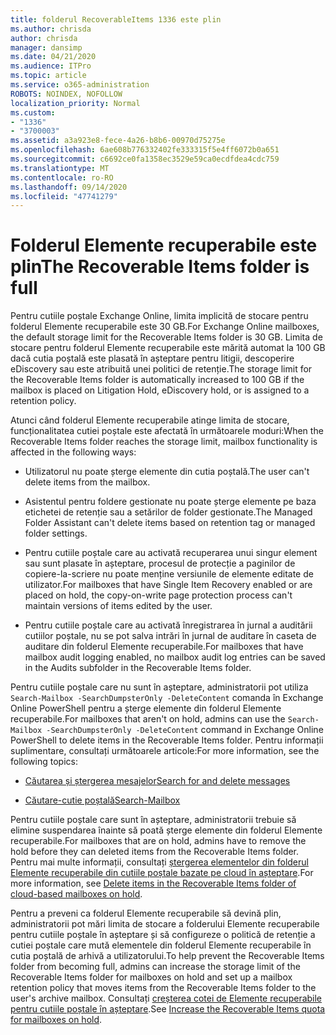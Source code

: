 ```yaml
---
title: folderul RecoverableItems 1336 este plin
ms.author: chrisda
author: chrisda
manager: dansimp
ms.date: 04/21/2020
ms.audience: ITPro
ms.topic: article
ms.service: o365-administration
ROBOTS: NOINDEX, NOFOLLOW
localization_priority: Normal
ms.custom:
- "1336"
- "3700003"
ms.assetid: a3a923e8-fece-4a26-b8b6-00970d75275e
ms.openlocfilehash: 6ae608b776332402fe333315f5e4ff6072b0a651
ms.sourcegitcommit: c6692ce0fa1358ec3529e59ca0ecdfdea4cdc759
ms.translationtype: MT
ms.contentlocale: ro-RO
ms.lasthandoff: 09/14/2020
ms.locfileid: "47741279"
---
```

# <a name="the-recoverable-items-folder-is-full"></a><span data-ttu-id="cd8ff-102">Folderul Elemente recuperabile este plin</span><span class="sxs-lookup"><span data-stu-id="cd8ff-102">The Recoverable Items folder is full</span></span>

<span data-ttu-id="cd8ff-103">Pentru cutiile poștale Exchange Online, limita implicită de stocare pentru folderul Elemente recuperabile este 30 GB.</span><span class="sxs-lookup"><span data-stu-id="cd8ff-103">For Exchange Online mailboxes, the default storage limit for the Recoverable Items folder is 30 GB.</span></span> <span data-ttu-id="cd8ff-104">Limita de stocare pentru folderul Elemente recuperabile este mărită automat la 100 GB dacă cutia poștală este plasată în așteptare pentru litigii, descoperire eDiscovery sau este atribuită unei politici de retenție.</span><span class="sxs-lookup"><span data-stu-id="cd8ff-104">The storage limit for the Recoverable Items folder is automatically increased to 100 GB if the mailbox is placed on Litigation Hold, eDiscovery hold, or is assigned to a retention policy.</span></span>

<span data-ttu-id="cd8ff-105">Atunci când folderul Elemente recuperabile atinge limita de stocare, funcționalitatea cutiei poștale este afectată în următoarele moduri:</span><span class="sxs-lookup"><span data-stu-id="cd8ff-105">When the Recoverable Items folder reaches the storage limit, mailbox functionality is affected in the following ways:</span></span>

- <span data-ttu-id="cd8ff-106">Utilizatorul nu poate șterge elemente din cutia poștală.</span><span class="sxs-lookup"><span data-stu-id="cd8ff-106">The user can't delete items from the mailbox.</span></span>

- <span data-ttu-id="cd8ff-107">Asistentul pentru foldere gestionate nu poate șterge elemente pe baza etichetei de retenție sau a setărilor de folder gestionate.</span><span class="sxs-lookup"><span data-stu-id="cd8ff-107">The Managed Folder Assistant can't delete items based on retention tag or managed folder settings.</span></span>

- <span data-ttu-id="cd8ff-108">Pentru cutiile poștale care au activată recuperarea unui singur element sau sunt plasate în așteptare, procesul de protecție a paginilor de copiere-la-scriere nu poate menține versiunile de elemente editate de utilizator.</span><span class="sxs-lookup"><span data-stu-id="cd8ff-108">For mailboxes that have Single Item Recovery enabled or are placed on hold, the copy-on-write page protection process can't maintain versions of items edited by the user.</span></span>

- <span data-ttu-id="cd8ff-109">Pentru cutiile poștale care au activată înregistrarea în jurnal a auditării cutiilor poștale, nu se pot salva intrări în jurnal de auditare în caseta de auditare din folderul Elemente recuperabile.</span><span class="sxs-lookup"><span data-stu-id="cd8ff-109">For mailboxes that have mailbox audit logging enabled, no mailbox audit log entries can be saved in the Audits subfolder in the Recoverable Items folder.</span></span>

<span data-ttu-id="cd8ff-110">Pentru cutiile poștale care nu sunt în așteptare, administratorii pot utiliza `Search-Mailbox -SearchDumpsterOnly -DeleteContent` comanda în Exchange Online PowerShell pentru a șterge elemente din folderul Elemente recuperabile.</span><span class="sxs-lookup"><span data-stu-id="cd8ff-110">For mailboxes that aren't on hold, admins can use the `Search-Mailbox -SearchDumpsterOnly -DeleteContent` command in Exchange Online PowerShell to delete items in the Recoverable Items folder.</span></span> <span data-ttu-id="cd8ff-111">Pentru informații suplimentare, consultați următoarele articole:</span><span class="sxs-lookup"><span data-stu-id="cd8ff-111">For more information, see the following topics:</span></span>

- [<span data-ttu-id="cd8ff-112">Căutarea și ștergerea mesajelor</span><span class="sxs-lookup"><span data-stu-id="cd8ff-112">Search for and delete messages</span></span>](https://docs.microsoft.com/microsoft-365/compliance/search-for-and-delete-messagesadmin-help)

- [<span data-ttu-id="cd8ff-113">Căutare-cutie poștală</span><span class="sxs-lookup"><span data-stu-id="cd8ff-113">Search-Mailbox</span></span>](https://docs.microsoft.com/powershell/module/exchange/mailboxes/Search-Mailbox)

<span data-ttu-id="cd8ff-114">Pentru cutiile poștale care sunt în așteptare, administratorii trebuie să elimine suspendarea înainte să poată șterge elemente din folderul Elemente recuperabile.</span><span class="sxs-lookup"><span data-stu-id="cd8ff-114">For mailboxes that are on hold, admins have to remove the hold before they can deleted items from the Recoverable Items folder.</span></span> <span data-ttu-id="cd8ff-115">Pentru mai multe informații, consultați [ștergerea elementelor din folderul Elemente recuperabile din cutiile poștale bazate pe cloud în așteptare](https://docs.microsoft.com/microsoft-365/compliance/delete-items-in-the-recoverable-items-folder-of-mailboxes-on-hold).</span><span class="sxs-lookup"><span data-stu-id="cd8ff-115">For more information, see [Delete items in the Recoverable Items folder of cloud-based mailboxes on hold](https://docs.microsoft.com/microsoft-365/compliance/delete-items-in-the-recoverable-items-folder-of-mailboxes-on-hold).</span></span>

<span data-ttu-id="cd8ff-116">Pentru a preveni ca folderul Elemente recuperabile să devină plin, administratorii pot mări limita de stocare a folderului Elemente recuperabile pentru cutiile poștale în așteptare și să configureze o politică de retenție a cutiei poștale care mută elementele din folderul Elemente recuperabile în cutia poștală de arhivă a utilizatorului.</span><span class="sxs-lookup"><span data-stu-id="cd8ff-116">To help prevent the Recoverable Items folder from becoming full, admins can increase the storage limit of the Recoverable Items folder for mailboxes on hold and set up a mailbox retention policy that moves items from the Recoverable Items folder to the user's archive mailbox.</span></span> <span data-ttu-id="cd8ff-117">Consultați [creșterea cotei de Elemente recuperabile pentru cutiile poștale în așteptare](https://docs.microsoft.com/microsoft-365/compliance/increase-the-recoverable-quota-for-mailboxes-on-hold).</span><span class="sxs-lookup"><span data-stu-id="cd8ff-117">See [Increase the Recoverable Items quota for mailboxes on hold](https://docs.microsoft.com/microsoft-365/compliance/increase-the-recoverable-quota-for-mailboxes-on-hold).</span></span>
